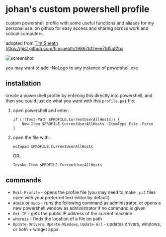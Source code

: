 # johan's custom powershell profile

custom powershell profile with some useful functions and aliases for my personal use. on github for easy access and sharing across work and school computers.

adopted from [Tim Sneath](tim@sneath.org) <https://gist.github.com/timsneath/19867b12eee7fd5af2ba>

![screenshot](https://lh3.googleusercontent.com/u/0/drive-viewer/AEYmBYSVLfLeu2NBa9nwZzdc21vmuySMcID2WOv55jEcEQ0nAR1J6Ya72Act4mLHxpcZXrpjAzYb4sQtX3AtihB9o8yl0BkWDQ=w1920-h973)

you may want to add -NoLogo to any instance of powershell.exe

## installation

create a powershell profile by entering this directly into powershell, and then you could just do what you want with this `profile.ps1` file:

1. open powershell and enter:

   ```PS1
   if (!(Test-Path $PROFILE.CurrentUserAllHosts)) {
       New-Item $PROFILE.CurrentUserAllHosts -ItemType File -Force 
   }
   ```

2. open the file with:

   ```PS1
   notepad $PROFILE.CurrentUserAllHosts
   ```

   OR:

    ```PS1
    Invoke-Item $PROFILE.CurrentUserAllHosts
    ```

## commands

- `Edit-Profile` - opens the profile file (you may need to make `.ps1` files open with your preferred text editor by default)
- `Admin` or `sudo` - runs the following command as administrator, or opens a new powershell window as administrator if no command is given
- `Get-IP` - gets the public IP address of the current machine
- `whereis` - finds the location of a file on path
- `Update-Drivers`, `Update-Windows`, `Update-All` - updates drivers, windows, or both + winget apps
